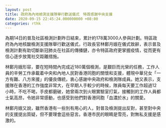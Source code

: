 ```yaml
---
layout: post
title: 政府為內地檢測支援隊舉行歡送儀式　特首感謝中央支援
date: 2020-09-15 22:45:24.000000000 +08:00
categories: rthk
---
```


為期14日的普及社區檢測計劃昨日結束，累計約178萬3000人參與計劃。特區政府為內地核酸檢測支援隊舉行歡送儀式，行政長官林鄭月娥在儀式致辭，表示普及檢測計劃有助切斷新冠肺炎在社區的傳播鏈，亦令特區政府更掌握疫情，從而更有信心逐步放寬社交距離措施。

林鄭月娥形容，要在短時間內完成近180萬個檢測，是艱巨而光榮的任務，工作人員的辛勞工作承載着中央和內地人民對香港同胞的關懷和支援，體現中華兒女「一方有難、八方來援」的優良傳統，衷心感謝中央政府和檢測隊成員。她又表示，支援隊在香港的工作強度非常大，在早期人手較少的時候，隊員每天要工作超過12小時，不吃不喝，手皮都磨破，她曾兩次到火眼實驗室打氣，接觸到的工作人員都士氣高昂，令她非常感動，也感受到他們對香港同胞「血濃於水」的關愛。

林鄭月娥又說，雖然香港有一些別有用心的人，對普及檢測提出反對，甚至對中央的支援提出質疑，但不要理會這些惡言。香港市民的眼睛是雪亮，對無私支援是感激的。
